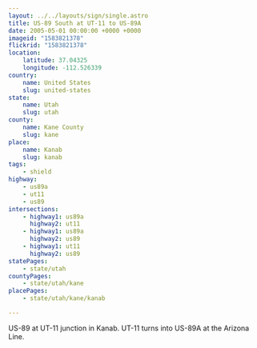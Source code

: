 ```yaml
---
layout: ../../layouts/sign/single.astro
title: US-89 South at UT-11 to US-89A
date: 2005-05-01 00:00:00 +0000 +0000
imageid: "1583821378"
flickrid: "1583821378"
location:
    latitude: 37.04325
    longitude: -112.526339
country:
    name: United States
    slug: united-states
state:
    name: Utah
    slug: utah
county:
    name: Kane County
    slug: kane
place:
    name: Kanab
    slug: kanab
tags:
    - shield
highway:
    - us89a
    - ut11
    - us89
intersections:
    - highway1: us89a
      highway2: ut11
    - highway1: us89a
      highway2: us89
    - highway1: ut11
      highway2: us89
statePages:
    - state/utah
countyPages:
    - state/utah/kane
placePages:
    - state/utah/kane/kanab

---
```

US-89 at UT-11 junction in Kanab.  UT-11 turns into US-89A at the Arizona Line.